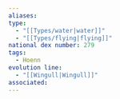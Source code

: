 ```yaml
---
aliases: 
type:
  - "[[Types/water|water]]"
  - "[[Types/flying|flying]]"
national dex number: 279
tags:
  - Hoenn
evolution line:
  - "[[Wingull|Wingull]]"
associated: 
---
```

